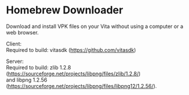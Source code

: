 # Homebrew Downloader
Download and install VPK files on your Vita without using a computer or a web browser.  
  
Client:  
Required to build: vitasdk (https://github.com/vitasdk)  
  
Server:  
Required to build: zlib 1.2.8 (https://sourceforge.net/projects/libpng/files/zlib/1.2.8/)  
and libpng 1.2.56 (https://sourceforge.net/projects/libpng/files/libpng12/1.2.56/).  
